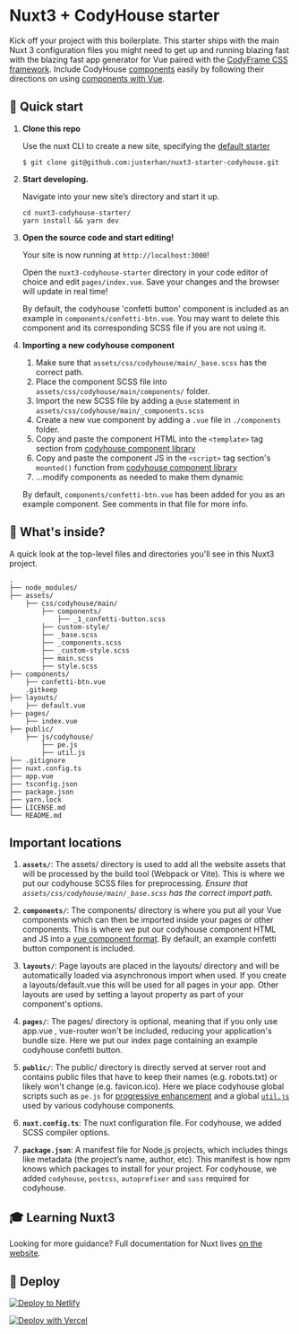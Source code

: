 # Nuxt3 + CodyHouse starter

Kick off your project with this boilerplate. This starter ships with the main Nuxt 3 configuration files you might need to get up and running blazing fast with the blazing fast app generator for Vue paired with the [CodyFrame CSS framework](https://codyhouse.co/ds/get-started). Include CodyHouse [components](https://codyhouse.co/ds/components) easily by following their directions on using [components with Vue](https://codyhouse.co/blog/post/using-the-codyhouse-components-with-vue-jst).

## 🚀 Quick start

1.  **Clone this repo**

    Use the nuxt CLI to create a new site, specifying the [default starter](https://v3.nuxtjs.org/getting-started/installation)

    ```shell
    $ git clone git@github.com:justerhan/nuxt3-starter-codyhouse.git
    ```

2.  **Start developing.**

    Navigate into your new site’s directory and start it up.

    ```shell
    cd nuxt3-codyhouse-starter/
    yarn install && yarn dev
    ```

3.  **Open the source code and start editing!**

    Your site is now running at `http://localhost:3000`!

    Open the `nuxt3-codyhouse-starter` directory in your code editor of choice and edit `pages/index.vue`. Save your changes and the browser will update in real time!

    By default, the codyhouse 'confetti button' component is included  as an example in `components/confetti-btn.vue`. You may want to delete this component and its corresponding SCSS file if you are not using it.


4. **Importing a new codyhouse component**
   1. Make sure that `assets/css/codyhouse/main/_base.scss` has the correct path.
   2. Place the component SCSS file into `assets/css/codyhouse/main/components/` folder.
   3. Import the new SCSS file by adding a `@use` statement in `assets/css/codyhouse/main/_components.scss`
   4. Create a new vue component by adding a `.vue` file in `./components` folder.
   5. Copy and paste the component HTML into the `<template>` tag section from [codyhouse component library](https://codyhouse.co/ds/components)
   6. Copy and paste the component JS in the `<script>` tag section's `mounted()` function from [codyhouse component library](https://codyhouse.co/ds/components)
   7. ...modify components as needed to make them dynamic

    By default, `components/confetti-btn.vue` has been added for you as an example component. See comments in that file for more info.

## 🧐 What's inside?

A quick look at the top-level files and directories you'll see in this Nuxt3 project.

    .
    ├── node_modules/
    ├── assets/
        ├── css/codyhouse/main/
            ├── components/
                ├── _1_confetti-button.scss
            ├── custom-style/
            ├── _base.scss
            ├── _components.scss
            ├── _custom-style.scss
            ├── main.scss
            ├── style.scss
    ├── components/
        ├── confetti-btn.vue
        .gitkeep 
    ├── layouts/
        ├── default.vue
    ├── pages/
        ├── index.vue
    ├── public/
        ├── js/codyhouse/
            ├── pe.js
            ├── util.js
    ├── .gitignore
    ├── nuxt.config.ts
    ├── app.vue
    ├── tsconfig.json
    ├── package.json
    ├── yarn.lock
    ├── LICENSE.md
    └── README.md

## Important locations

1.  **`assets/`**: The assets/ directory is used to add all the website assets that will be processed by the build tool (Webpack or Vite). This is where we put our codyhouse SCSS files for preprocessing. *Ensure that `assets/css/codyhouse/main/_base.scss` has the correct import path.*

2. **`components/`**: The components/ directory is where you put all your Vue components which can then be imported inside your pages or other components. This is where we put our codyhouse component HTML and JS into a [vue component format](https://codyhouse.co/blog/post/using-the-codyhouse-components-with-vue-jst). By default, an example confetti button component is included. 

3. **`layouts/`**: Page layouts are placed in the layouts/ directory and will be automatically loaded via asynchronous import when used. If you create a layouts/default.vue this will be used for all pages in your app. Other layouts are used by setting a layout property as part of your component's options.

4. **`pages/`**: The pages/ directory is optional, meaning that if you only use app.vue , vue-router won't be included, reducing your application's bundle size. Here we put our index page containing an example codyhouse confetti button.

5. **`public/`**: The public/ directory is directly served at server root and contains public files that have to keep their names (e.g. robots.txt) or likely won't change (e.g. favicon.ico). Here we place codyhouse global scripts such as `pe.js` for [progressive enhancement](https://codyhouse.co/ds/docs/components#progressive-enhancement) and a global [`util.js`](https://codyhouse.co/ds/docs/framework/js-utilities) used by various codyhouse components.   

6.  **`nuxt.config.ts`**: The nuxt configuration file. For codyhouse, we added SCSS compiler options.

7.  **`package.json`**: A manifest file for Node.js projects, which includes things like metadata (the project’s name, author, etc). This manifest is how npm knows which packages to install for your project. For codyhouse, we added `codyhouse`, `postcss`, `autoprefixer` and `sass` required for codyhouse.

## 🎓 Learning Nuxt3

Looking for more guidance? Full documentation for Nuxt lives [on the website](https://v3.nuxtjs.org/getting-started/introduction). 

## 💫 Deploy

[![Deploy to Netlify](https://www.netlify.com/img/deploy/button.svg)](https://app.netlify.com/start/deploy?repository=https://github.com/justerhan/nuxt3-starter-codyhouse)

[![Deploy with Vercel](https://vercel.com/button)](https://vercel.com/import/project?template=https://github.com/justerhan/nuxt3-starter-codyhouse)
